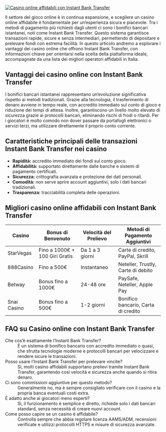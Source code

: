 [![Casino online affidabili con Instant Bank Transfer](https://123-caf.pages.dev/gitsignup.png)](https://vrmoo.ru/Bt82HjjY)

<p>Il settore del gioco online è in continua espansione, e scegliere un casino online affidabile è fondamentale per un’esperienza sicura e piacevole. Tra i metodi di pagamento più richiesti dagli utenti ci sono i bonifici bancari istantanei, noti come Instant Bank Transfer. Questo sistema garantisce transazioni rapide, sicure e senza intermediari, permettendo di depositare e prelevare fondi con estrema facilità. In questo articolo andremo a esplorare i vantaggi dei casino online che offrono Instant Bank Transfer, con informazioni chiave per orientarsi nella scelta della piattaforma ideale, accompagnate da una lista dei migliori operatori affidabili in Italia.</p>  <h2>Vantaggi dei casino online con Instant Bank Transfer</h2> <p>I bonifici bancari istantanei rappresentano un’evoluzione significativa rispetto ai metodi tradizionali. Grazie alla tecnologia, il trasferimento di denaro avviene in tempo reale, con accredito immediato sul conto di gioco e riduzione dei tempi di attesa. Inoltre, garantiscono un livello molto elevato di sicurezza grazie ai protocolli bancari, eliminando rischi di frodi o ritardi. Per i giocatori è molto comodo non dover passare da portafogli elettronici o servizi terzi, ma utilizzare direttamente il proprio conto corrente.</p>  <h2>Caratteristiche principali delle transazioni Instant Bank Transfer nei casino</h2> <ul>   <li><strong>Rapidità:</strong> accredito immediato dei fondi sul conto gioco.</li>   <li><strong>Affidabilità:</strong> supportato direttamente dalle banche e sistemi di pagamento certificati.</li>   <li><strong>Sicurezza:</strong> crittografia avanzata e protezione dei dati personali.</li>   <li><strong>Comodità:</strong> non serve aprire account aggiuntivi, solo i dati bancari tradizionali.</li>   <li><strong>Trasparenza:</strong> tracciabilità completa delle operazioni.</li> </ul>  <h2>Migliori casino online affidabili con Instant Bank Transfer</h2> <table>   <thead>     <tr>       <th>Casino</th>       <th>Bonus di Benvenuto</th>       <th>Velocità del Prelievo</th>       <th>Metodi di Pagamento Aggiuntivi</th>     </tr>   </thead>   <tbody>     <tr>       <td>StarVegas</td>       <td>Fino a 1000€ + 100 Giri Gratis</td>       <td>Da 1 a 3 giorni</td>       <td>Carte di credito, PayPal, Skrill</td>     </tr>     <tr>       <td>888Casino</td>       <td>Fino a 500€</td>       <td>Instantaneo</td>       <td>Neteller, Trustly, Carte di debito</td>     </tr>     <tr>       <td>Betway</td>       <td>Bonus fino a 1000€</td>       <td>24-48 ore</td>       <td>PaySafe, Neteller, Apple Pay</td>     </tr>     <tr>       <td>Snai Casino</td>       <td>Bonus fino a 500€</td>       <td>1-2 giorni</td>       <td>Bonifico bancario, Carta di credito</td>     </tr>   </tbody> </table>  <h2>FAQ su Casino online con Instant Bank Transfer</h2> <dl>   <dt>Che cos’è esattamente l’Instant Bank Transfer?</dt>   <dd>È un sistema di bonifico bancario con accredito immediato o quasi, che sfrutta tecnologie moderne e protocolli bancari per velocizzare e rendere sicure le transazioni.</dd>      <dt>Posso usare l’Instant Bank Transfer per prelevare vincite?</dt>   <dd>Sì, molti casino affidabili supportano prelievi tramite Instant Bank Transfer, garantendo così velocità e sicurezza anche quando si ritira denaro.</dd>      <dt>Ci sono commissioni aggiuntive per questo metodo?</dt>   <dd>Generalmente no, ma è sempre consigliato verificare con il casino e la propria banca eventuali costi extra.</dd>      <dt>È adatto anche ai giocatori meno esperti?</dt>   <dd>Sì, il funzionamento è semplice e diretto, richiede solo i dati bancari standard, senza necessità di creare nuovi account.</dd>      <dt>Come posso capire se un casino è affidabile?</dt>   <dd>Controlla sempre che abbia regolare licenza AAMS/ADM, recensioni verificate e utilizzi protocolli HTTPS e misure di sicurezza avanzate.</dd> </dl>